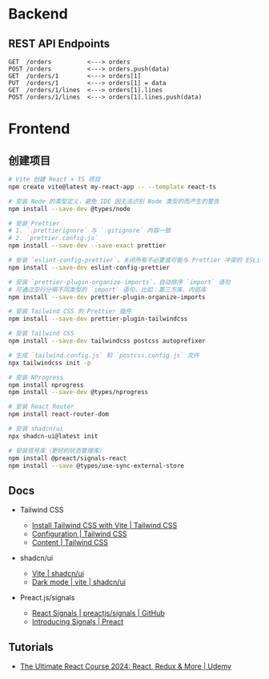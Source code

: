 # Backend

## REST API Endpoints

```text
GET  /orders          <---> orders
POST /orders          <---> orders.push(data)
GET  /orders/1        <---> orders[1]
PUT  /orders/1        <---> orders[1] = data
GET  /orders/1/lines  <---> orders[1].lines
POST /orders/1/lines  <---> orders[1].lines.push(data)
```

# Frontend

## 创建项目

```bash
# Vite 创建 React + TS 项目
npm create vite@latest my-react-app -- --template react-ts

# 安装 Node 的类型定义，避免 IDE 因无法识别 Node 类型的而产生的警告
npm install --save-dev @types/node

# 安装 Prettier
# 1. `.prettierignore` 与 `.gitignore` 内容一致
# 2. `prettier.config.js`
npm install --save-dev --save-exact prettier

# 安装 `eslint-config-prettier`，关闭所有不必要或可能与 Prettier 冲突的 ESLint 规则
npm install --save-dev eslint-config-prettier

# 安装 `prettier-plugin-organize-imports`，自动排序 `import` 语句
# 可通过空行分隔不同类型的 `import` 语句，比如：第三方库、内部库
npm install --save-dev prettier-plugin-organize-imports

# 安装 Tailwind CSS 的 Prettier 插件
npm install --save-dev prettier-plugin-tailwindcss

# 安装 Tailwind CSS
npm install --save-dev tailwindcss postcss autoprefixer

# 生成 `tailwind.config.js` 和 `postcss.config.js` 文件
npx tailwindcss init -p

# 安装 NProgress
npm install nprogress
npm install --save-dev @types/nprogress

# 安装 React Router
npm install react-router-dom

# 安装 shadcn/ui
npx shadcn-ui@latest init

# 安装信号库（更好的状态管理库）
npm install @preact/signals-react
npm install --save @types/use-sync-external-store
```

## Docs

- Tailwind CSS
  - [Install Tailwind CSS with Vite | Tailwind CSS](https://tailwindcss.com/docs/guides/vite)
  - [Configuration | Tailwind CSS](https://tailwindcss.com/docs/configuration)
  - [Content | Tailwind CSS](https://tailwindcss.com/docs/content-configuration)

- shadcn/ui
  - [Vite | shadcn/ui](https://ui.shadcn.com/docs/installation/vite)
  - [Dark mode | vite | shadcn/ui](https://ui.shadcn.com/docs/dark-mode/vite)

- Preact.js/signals
  - [React Signals | preactjs/signals | GitHub](https://github.com/preactjs/signals/blob/main/packages/react/README.md)
  - [Introducing Signals | Preact](https://preactjs.com/blog/introducing-signals/)

## Tutorials

- [The Ultimate React Course 2024: React, Redux & More | Udemy](https://www.udemy.com/course/the-ultimate-react-course/)
